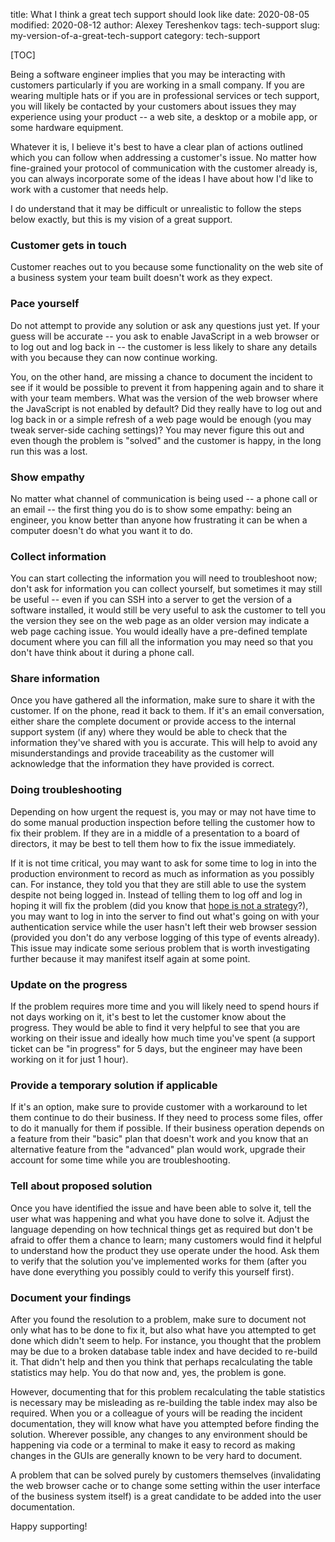 title: What I think a great tech support should look like
date: 2020-08-05
modified: 2020-08-12
author: Alexey Tereshenkov
tags: tech-support
slug: my-version-of-a-great-tech-support
category: tech-support

[TOC]

Being a software engineer implies that you may be interacting with customers particularly if you 
are working in a small company.
If you are wearing multiple hats or if you are in professional services or tech support, 
you will likely be contacted by your customers about issues they may experience using your 
product -- a web site, a desktop or a mobile app, or some hardware equipment.

Whatever it is, I believe it's best to have a clear plan of actions outlined which you can 
follow when addressing a customer's issue. No matter how fine-grained your protocol of 
communication with the customer already is, you can always incorporate some of the ideas 
I have about how I'd like to work with a customer that needs help.

I do understand that it may be difficult or unrealistic to follow the steps below exactly,
but this is my vision of a great support.

### Customer gets in touch

Customer reaches out to you because some functionality on the web site of a business
system your team built doesn't work as they expect. 

### Pace yourself

Do not attempt to provide any solution or ask any questions just yet.
If your guess will be accurate -- you ask to enable JavaScript in a web browser or to log
out and log back in -- the customer is less likely to share any details with you because 
they can now continue working.

You, on the other hand, are missing a chance to document the incident to see if it would be
possible to prevent it from happening again and to share it with your team members. 
What was the version of the web browser where the JavaScript is not enabled by default?
Did they really have to log out and log back in or a simple refresh of a web page would be
enough (you may tweak server-side caching settings)?
You may never figure this out and even though the problem is "solved" and the customer is happy,
in the long run this was a lost.

### Show empathy

No matter what channel of communication is being used -- a phone call or an email -- the
first thing you do is to show some empathy: being an engineer, you know better than anyone 
how frustrating it can be when a computer doesn't do what you want it to do.

### Collect information

You can start collecting the information you will need to troubleshoot now; don't ask for
information you can collect yourself, but sometimes it may still be useful -- even if you can 
SSH into a server to get the version of a software installed, it would still be 
very useful to ask the customer to tell you the version they see on the web page as an older
version may indicate a web page caching issue.
You would ideally have a pre-defined template document where you can fill all the information
you may need so that you don't have think about it during a phone call.

### Share information

Once you have gathered all the information, make sure to share it with the customer.
If on the phone, read it back to them.
If it's an email conversation, either share the complete document or provide access to the
internal support system (if any) where they would be able to check that the information
they've shared with you is accurate.
This will help to avoid any misunderstandings and provide traceability as the customer
will acknowledge that the information they have provided is correct.

### Doing troubleshooting

Depending on how urgent the request is, you may or may not have time to do some manual
production inspection before telling the customer how to fix their problem.
If they are in a middle of a presentation to a board of directors, it may be best to tell them
how to fix the issue immediately.

If it is not time critical, you may want to ask for some time to log in into the production
environment to record as much as information as you possibly can.
For instance, they told you that they are still able to use the system despite not being
logged in. Instead of telling them to log off and log in hoping it will fix the problem
(did you know that [hope is not a strategy](https://landing.google.com/sre/sre-book/chapters/introduction/)?), 
you may want to log in into the server to find out what's going on with your
authentication service while the user hasn't left their web browser session (provided you
don't do any verbose logging of this type of events already).
This issue may indicate some serious problem that is worth investigating further because
it may manifest itself again at some point.

### Update on the progress

If the problem requires more time and you will likely need to spend hours if not days
working on it, it's best to let the customer know about the progress.
They would be able to find it very helpful to see that you are working on their issue and
ideally how much time you've spent (a support ticket can be "in progress" for 5 days, but
the engineer may have been working on it for just 1 hour).

### Provide a temporary solution if applicable

If it's an option, make sure to provide customer with a workaround to let them continue to 
do their business.
If they need to process some files, offer to do it manually for them if possible.
If their business operation depends on a feature from their "basic" plan 
that doesn't work and you know that an alternative feature from the "advanced" plan would work,
upgrade their account for some time while you are troubleshooting.

### Tell about proposed solution

Once you have identified the issue and have been able to solve it, tell the user what was
happening and what you have done to solve it.
Adjust the language depending on how technical things get as required but don't be afraid to offer
them a chance to learn; many customers would find it helpful to understand how the product they
use operate under the hood.
Ask them to verify that the solution you've implemented works for them (after you have done everything
you possibly could to verify this yourself first).
 
### Document your findings

After you found the resolution to a problem, make sure to document not only what has to be done to fix it,
but also what have you attempted to get done which didn't seem to help.
For instance, you thought that the problem may be due to a broken database table index and have decided
to re-build it.
That didn't help and then you think that perhaps recalculating the table statistics may help.
You do that now and, yes, the problem is gone.

However, documenting that for this problem recalculating the table statistics is necessary may be misleading
as re-building the table index may also be required.
When you or a colleague of yours will be reading the incident documentation, they will know what
have you attempted before finding the solution.
Wherever possible, any changes to any environment should be happening via code or a terminal to make
it easy to record as making changes in the GUIs are generally known to be very hard to document.

A problem that can be solved purely by customers themselves (invalidating the web browser cache or
to change some setting within the user interface of the business system itself) is a great candidate
to be added into the user documentation.

Happy supporting!
